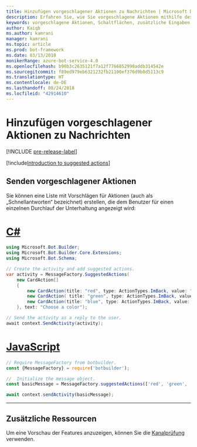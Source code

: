 ```yaml
---
title: Hinzufügen vorgeschlagener Aktionen zu Nachrichten | Microsoft Docs
description: Erfahren Sie, wie Sie vorgeschlagene Aktionen mithilfe des Bot Builder SDK für JavaScript in Nachrichten senden können.
keywords: vorgeschlagene Aktionen, Schaltflächen, zusätzliche Eingaben
author: Kaiqb
ms.author: kamrani
manager: kamrani
ms.topic: article
ms.prod: bot-framework
ms.date: 03/13/2018
monikerRange: azure-bot-service-4.0
ms.openlocfilehash: b90b3c2635121f7a12f7766852990addb314542e
ms.sourcegitcommit: f89ed979eb6321232fb21100ef376d9b0d5113c9
ms.translationtype: HT
ms.contentlocale: de-DE
ms.lasthandoff: 08/24/2018
ms.locfileid: "42914610"
---
```

# <a name="add-suggested-actions-to-messages"></a>Hinzufügen vorgeschlagener Aktionen zu Nachrichten

[!INCLUDE [pre-release-label](../includes/pre-release-label.md)]

[!include[Introduction to suggested actions](../includes/snippet-suggested-actions-intro.md)] 

## <a name="send-suggested-actions"></a>Senden vorgeschlagener Aktionen

Sie können eine Liste mit Vorschlägen für Aktionen (auch als „Schnellantworten“ bezeichnet) erstellen, die dem Benutzer für einen einzelnen Durchlauf der Unterhaltung angezeigt wird:

# <a name="ctabcsharp"></a>[C#](#tab/csharp)

```csharp
using Microsoft.Bot.Builder;
using Microsoft.Bot.Builder.Core.Extensions;
using Microsoft.Bot.Schema;

// Create the activity and add suggested actions.
var activity = MessageFactory.SuggestedActions(
    new CardAction[]
    {
        new CardAction(title: "red", type: ActionTypes.ImBack, value: "red"),
        new CardAction( title: "green", type: ActionTypes.ImBack, value: "green"),
        new CardAction(title: "blue", type: ActionTypes.ImBack, value: "blue")
    }, text: "Choose a color");

// Send the activity as a reply to the user.
await context.SendActivity(activity);
```

# <a name="javascripttabjavascript"></a>[JavaScript](#tab/javascript)

```javascript
// Require MessageFactory from botbuilder.
const {MessageFactory} = require('botbuilder');

//  Initialize the message object.
const basicMessage = MessageFactory.suggestedActions(['red', 'green', 'blue'], 'Choose a color');

await context.sendActivity(basicMessage);
```

---

## <a name="additional-resources"></a>Zusätzliche Ressourcen

Um eine Vorschau der Features anzuzeigen, können Sie die [Kanalprüfung](../bot-service-channel-inspector.md) verwenden.

